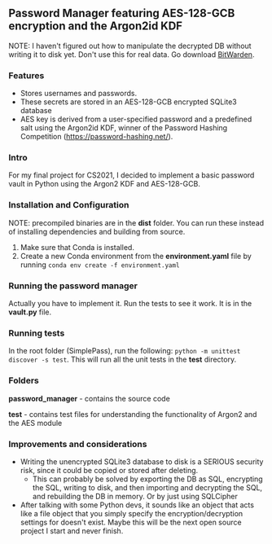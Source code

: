 ## Password Manager featuring AES-128-GCB encryption and the Argon2id KDF

NOTE: I haven't figured out how to manipulate the decrypted DB without writing it to disk yet. Don't use this for real data.
Go download [BitWarden](https://bitwarden.com/).

### Features
- Stores usernames and passwords.
- These secrets are stored in an AES-128-GCB encrypted SQLite3 database
- AES key is derived from a user-specified password and a predefined salt using the Argon2id KDF, winner of the 
Password Hashing Competition (https://password-hashing.net/).


### Intro 
For my final project for CS2021, I decided to implement a basic password vault in Python using the Argon2 KDF and
AES-128-GCB.


### Installation and Configuration
NOTE: precompiled binaries are in the **dist** folder. You can run these instead of installing dependencies and 
building from source.
1. Make sure that Conda is installed.
2. Create a new Conda environment from the **environment.yaml** file by running `conda env create -f environment.yaml`


### Running the password manager

Actually you have to implement it. Run the tests to see it work. It is in the **vault.py** file. 

### Running tests
In the root folder (SimplePass), run the following: `python -m unittest discover -s test`.
This will run all the unit tests in the **test** directory.


### Folders

**password_manager** - contains the source code

**test** - contains test files for understanding the functionality of Argon2 and the AES module


### Improvements and considerations
- Writing the unencrypted SQLite3 database to disk is a SERIOUS security risk, since it could be copied or stored after deleting.
    - This can probably be solved by exporting the DB as SQL, encrypting the SQL, writing to disk, and then importing and decrypting the SQL,
    and rebuilding the DB in memory. Or by just using SQLCipher
- After talking with some Python devs, it sounds like an object that acts 
like a file object that you simply specify the encryption/decryption settings for doesn't exist. Maybe this will be the 
next open source project I start and never finish.
